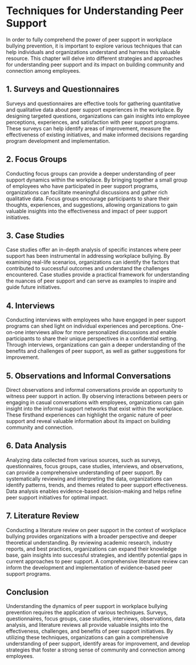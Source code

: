 Techniques for Understanding Peer Support
====================================================

In order to fully comprehend the power of peer support in workplace bullying prevention, it is important to explore various techniques that can help individuals and organizations understand and harness this valuable resource. This chapter will delve into different strategies and approaches for understanding peer support and its impact on building community and connection among employees.

1\. Surveys and Questionnaires
-----------------------------

Surveys and questionnaires are effective tools for gathering quantitative and qualitative data about peer support experiences in the workplace. By designing targeted questions, organizations can gain insights into employee perceptions, experiences, and satisfaction with peer support programs. These surveys can help identify areas of improvement, measure the effectiveness of existing initiatives, and make informed decisions regarding program development and implementation.

2\. Focus Groups
---------------

Conducting focus groups can provide a deeper understanding of peer support dynamics within the workplace. By bringing together a small group of employees who have participated in peer support programs, organizations can facilitate meaningful discussions and gather rich qualitative data. Focus groups encourage participants to share their thoughts, experiences, and suggestions, allowing organizations to gain valuable insights into the effectiveness and impact of peer support initiatives.

3\. Case Studies
---------------

Case studies offer an in-depth analysis of specific instances where peer support has been instrumental in addressing workplace bullying. By examining real-life scenarios, organizations can identify the factors that contributed to successful outcomes and understand the challenges encountered. Case studies provide a practical framework for understanding the nuances of peer support and can serve as examples to inspire and guide future initiatives.

4\. Interviews
-------------

Conducting interviews with employees who have engaged in peer support programs can shed light on individual experiences and perceptions. One-on-one interviews allow for more personalized discussions and enable participants to share their unique perspectives in a confidential setting. Through interviews, organizations can gain a deeper understanding of the benefits and challenges of peer support, as well as gather suggestions for improvement.

5\. Observations and Informal Conversations
------------------------------------------

Direct observations and informal conversations provide an opportunity to witness peer support in action. By observing interactions between peers or engaging in casual conversations with employees, organizations can gain insight into the informal support networks that exist within the workplace. These firsthand experiences can highlight the organic nature of peer support and reveal valuable information about its impact on building community and connection.

6\. Data Analysis
----------------

Analyzing data collected from various sources, such as surveys, questionnaires, focus groups, case studies, interviews, and observations, can provide a comprehensive understanding of peer support. By systematically reviewing and interpreting the data, organizations can identify patterns, trends, and themes related to peer support effectiveness. Data analysis enables evidence-based decision-making and helps refine peer support initiatives for optimal impact.

7\. Literature Review
--------------------

Conducting a literature review on peer support in the context of workplace bullying provides organizations with a broader perspective and deeper theoretical understanding. By reviewing academic research, industry reports, and best practices, organizations can expand their knowledge base, gain insights into successful strategies, and identify potential gaps in current approaches to peer support. A comprehensive literature review can inform the development and implementation of evidence-based peer support programs.

Conclusion
----------

Understanding the dynamics of peer support in workplace bullying prevention requires the application of various techniques. Surveys, questionnaires, focus groups, case studies, interviews, observations, data analysis, and literature reviews all provide valuable insights into the effectiveness, challenges, and benefits of peer support initiatives. By utilizing these techniques, organizations can gain a comprehensive understanding of peer support, identify areas for improvement, and develop strategies that foster a strong sense of community and connection among employees.
